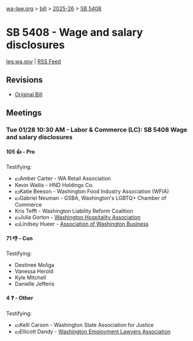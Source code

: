 [wa-law.org](/) > [bill](/bill/) > [2025-26](/bill/2025-26/) > [SB 5408](/bill/2025-26/sb/5408/)

# SB 5408 - Wage and salary disclosures
[leg.wa.gov](https://app.leg.wa.gov/billsummary?BillNumber=5408&Year=2025&Initiative=false) | [RSS Feed](./rss.xml)

## Revisions
* [Original Bill](1/)

## Meetings
### Tue 01/28 10:30 AM - Labor & Commerce (LC): SB 5408 Wage and salary disclosures
#### 105 👍 - Pro
Testifying:
* 💵Amber Carter - WA Retail Association
* Kevin Wallis - HND Holdings Co.
* 💵Katie Beeson - Washington Food Industry Association (WFIA)
* 💵Gabriel Neuman - GSBA, Washington's LGBTQ+ Chamber of Commerce
* Kris Tefft - Washington Liability Reform Coalition
* 💵Julia Gorton - [Washington Hospitality Association](/org/washington_hospitality_association/)
* 💵Lindsey Hueer - [Association of Washington Business](/org/association_of_washington_business/)

#### 71 👎 - Con
Testifying:
* Destinee Moliga
* Vanessa Herold
* Kyle Mitchell
* Danielle Jefferis

#### 4 ❓ - Other
Testifying:
* 💵Kelli Carson - Washington State Association for Justice
* 💵Ellicott Dandy - [Washington Employment Lawyers Association](/org/washington_employment_lawyers_association/)
